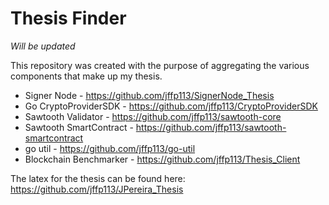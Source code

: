 # Thesis Finder

*Will be updated*

This repository was created with the purpose of aggregating the various components that make up my thesis.


* Signer Node - https://github.com/jffp113/SignerNode_Thesis
* Go CryptoProviderSDK - https://github.com/jffp113/CryptoProviderSDK
* Sawtooth Validator - https://github.com/jffp113/sawtooth-core
* Sawtooth SmartContract - https://github.com/jffp113/sawtooth-smartcontract
* go util - https://github.com/jffp113/go-util
* Blockchain Benchmarker - https://github.com/jffp113/Thesis_Client

The latex for the thesis can be found here: https://github.com/jffp113/JPereira_Thesis
